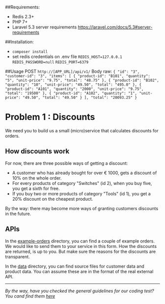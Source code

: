 ##Requirements:
* Redis 2.3+
* PHP 7+
* Laravel 5.3 server requirements https://laravel.com/docs/5.3#server-requirements

##Installation:
* `composer install`
* set redis credentials on .env file 
`REDIS_HOST=127.0.0.1`
`REDIS_PASSWORD=null`
`REDIS_PORT=6379`

##Usage
POST `http://[APP_URL]/api/v1/` Body raw:
`{
  "id": "3",
  "customer-id": "3",
  "items": [
    {
      "product-id": "B101",
      "quantity": "5",
      "unit-price": "9.75",
      "total": "48.75"
    },
    {
      "product-id": "B102",
      "quantity": "10",
      "unit-price": "49.50",
      "total": "495.0"
    },
    {
      "product-id": "A101",
      "quantity": "2000",
      "unit-price": "9.75",
      "total": "19500"
    },
    {
      "product-id": "A102",
      "quantity": "1",
      "unit-price": "49.50",
      "total": "49.50"
    }
  ],
  "total": "20093.25"
}`

# Problem 1 : Discounts

We need you to build us a small (micro)service that calculates discounts for orders.

## How discounts work

For now, there are three possible ways of getting a discount:

- A customer who has already bought for over € 1000, gets a discount of 10% on the whole order.
- For every products of category "Switches" (id 2), when you buy five, you get a sixth for free.
- If you buy two or more products of category "Tools" (id 1), you get a 20% discount on the cheapest product.

By the way: there may become more ways of granting customers discounts in the future.

## APIs

In the [example-orders](./example-orders/) directory, you can find a couple of example orders.
We would like to send them to your service in this form.
How the discounts are returned, is up to you. But make sure the reasons for the discounts are transparent.

In the [data](./data/) directory, you can find source files for customer data and product data.
You can assume these are in the format of the real external API.

---

_By the way, have you checked the general guidelines for our coding test? You cand find them [here](./README.md)_
